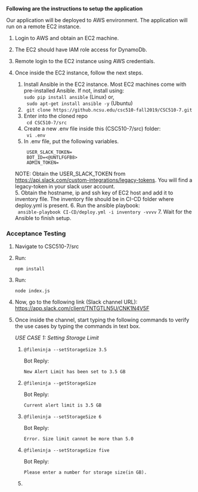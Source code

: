 **Following are the instructions to setup the application**

Our application will be deployed to AWS environment. The application will run on a remote EC2 instance. 
1. Login to AWS and obtain an EC2 machine. 
2. The EC2 should have IAM role access for DynamoDb. 
2. Remote login to the EC2 instance using AWS credentials. 

3. Once inside the EC2 instance, follow the next steps.
    1. Install Ansible in the EC2 instance. Most EC2 machines come with pre-installed Ansible. If not, install using:<br>
    ``` sudo pip install ansible ``` (Linux) or,<br>
    ``` sudo apt-get install ansible -y``` (Ubuntu)
    1. ``` git clone https://github.ncsu.edu/csc510-fall2019/CSC510-7.git```
    2. Enter into the cloned repo<br>
    ``` cd CSC510-7/src```
    3. Create a new .env file inside this (CSC510-7/src) folder:<br>
    ``` vi .env```
    4. In .env file, put the following variables.<br>
       ``` 
        USER_SLACK_TOKEN=
        BOT_ID=<@UNTLFGFB8>
        ADMIN_TOKEN=
        ```
    NOTE: Obtain the USER_SLACK_TOKEN from https://api.slack.com/custom-integrations/legacy-tokens. You will find a legacy-token
    in your slack user account.  
    5. Obtain the hostname, ip and ssh key of EC2 host and add it to inventory file. The inventory file should be in CI-CD folder where deploy.yml
    is present.
    6. Run the ansible playbook:<br>
    ``` ansible-playbook CI-CD/deploy.yml -i inventory -vvvv```
    7. Wait for the Ansible to finish setup.


### Acceptance Testing

1. Navigate to CSC510-7/src
2. Run:
    ```
    npm install
    ```
3. Run:
    ```
    node index.js
    ```
4. Now, go to the following link (Slack channel URL): <br>
https://app.slack.com/client/TNTGTLN5U/CNK1N4V5F

5. Once inside the channel, start typing the following commands to
verify the use cases by typing the commands in text box.

    *USE CASE 1: Setting Storage Limit*
    
    1. 
        ``@fileninja --setStorageSize 3.5``
    
          Bot Reply: <br>
     
        ``New Alert Limit has been set to 3.5 GB``
        
    2. ``@fileninja --getStorageSize``
    
        Bot Reply: <br>
        
        ``Current alert limit is 3.5 GB``
        
    3. ``@fileninja --setStorageSize 6``
        
        Bot Reply: <br>
        
        ``Error. Size limit cannot be more than 5.0``
        
    4. ``@fileninja --setStorageSize five``
        
        Bot Reply: <br>
        
        ``Please enter a number for storage size(in GB).``
    
    5. 
    
        
        
     
    
    
    
    


